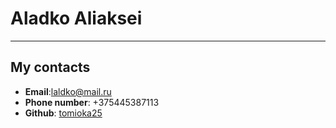 # Aladko Aliaksei
***
## My contacts
 * **Email**:laldko@mail.ru
 * **Phone number**: +375445387113
 * **Github**: [tomioka25](https://github.com/Tomioka25)